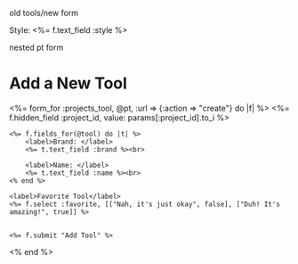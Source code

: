 old tools/new form

<!-- <%= form_for(@tool) do |f| %>
    <label>Brand: </label>
    <%= f.text_field :brand %><br>

    <label>Name: </label>
    <%= f.text_field :name %><br>

    <%= f.fields_for :project_tools do |pt| %>
        <%= pt.hidden_field :project_id, value: params[:project_id] %>
    <% end %> 
    <%= hidden_field_tag @pt.project_id, params[:project_id] %>
    <%= hidden_field_tag @pt.tool_id, "" %>

    <%= f.submit "Add Tool to Project" %>
<% end %> -->

<label>Style: </label>
    <%= f.text_field :style %><br>


nested pt form 

<h1>Add a New Tool</h1>

<%= form_for :projects_tool, @pt, :url => {:action => "create"} do |f| %>
    <%= f.hidden_field :project_id, value: params[:project_id].to_i %>

    <%= f.fields_for(@tool) do |t| %>
        <label>Brand: </label>
        <%= t.text_field :brand %><br>

        <label>Name: </label>
        <%= t.text_field :name %><br>
    <% end %>

    <label>Favorite Tool</label>
    <%= f.select :favorite, [["Nah, it's just okay", false], ["Duh! It's amazing!", true]] %>


    <%= f.submit "Add Tool" %>

<% end %>